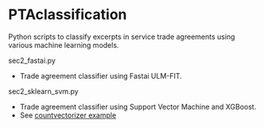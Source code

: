 # PTAclassification
Python scripts to classify excerpts in service trade agreements using various machine learning models.


sec2_fastai.py 
  - Trade agreement classifier using Fastai ULM-FIT.
  
sec2_sklearn_svm.py
  - Trade agreement classifier using Support Vector Machine and XGBoost.
  - See [countvectorizer example](http://adataanalyst.com/scikit-learn/countvectorizer-sklearn-example/) 
